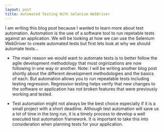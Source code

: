 ```yaml
---
layout: post
title: Automated Testing With Selenium WebDriver
---
```


I am writing this blog post because I wanted to learn more about test automation. Automation is the use of a software tool to run repetable tests against an application. We will be looking at how we can use the Selenium WebDriver to create automated tests but first lets look at why we should automate tests... 

* The main reason we would want to automate tests is to better follow the agile development methodology that most orginizations are now following in one way or another. Note: I will be writing another blog post shortly about the different development methodologies and the basics of each. But automation allows you to run repeatable tests including testing regression. Regression testing helps verify that new changes to the software or application has not broken features that were previously working and tested. 

* Test automation might not always be the best choice especially if it is a small project with a short deadline. Although test automation will save us a lot of time in the long run, it is a timely process to develop a well executed test automation framework. It is important to take this into consideration when planning tests for your application. 
